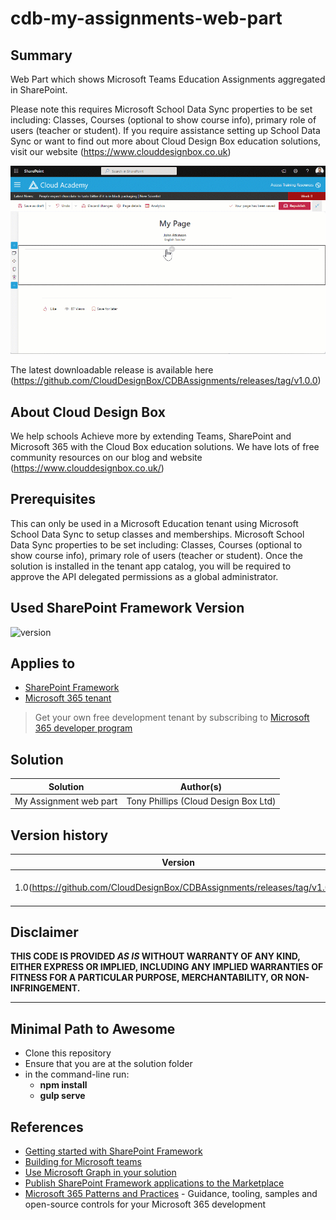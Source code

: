 # cdb-my-assignments-web-part

## Summary

Web Part which shows Microsoft Teams Education Assignments aggregated in SharePoint. 

Please note this requires Microsoft School Data Sync properties to be set including: Classes, Courses (optional to show course info), primary role of users (teacher or student). If you require assistance setting up School Data Sync or want to find out more about Cloud Design Box education solutions, visit our website (https://www.clouddesignbox.co.uk)

<img src="https://github.com/CloudDesignBox/CDBAssignments/blob/main/assignmentwebpart.gif?raw=true" />

The latest downloadable release is available here (https://github.com/CloudDesignBox/CDBAssignments/releases/tag/v1.0.0)

## About Cloud Design Box
We help schools Achieve more by extending Teams, SharePoint and Microsoft 365 with the Cloud Box education solutions. We have lots of free community resources on our blog and website (https://www.clouddesignbox.co.uk/)

## Prerequisites
This can only be used in a Microsoft Education tenant using Microsoft School Data Sync to setup classes and memberships.
Microsoft School Data Sync properties to be set including: Classes, Courses (optional to show course info), primary role of users (teacher or student). 
Once the solution is installed in the tenant app catalog, you will be required to approve the API delegated permissions as a global administrator.

## Used SharePoint Framework Version

![version](https://img.shields.io/badge/version-1.13-green.svg)

## Applies to

- [SharePoint Framework](https://aka.ms/spfx)
- [Microsoft 365 tenant](https://docs.microsoft.com/en-us/sharepoint/dev/spfx/set-up-your-developer-tenant)

> Get your own free development tenant by subscribing to [Microsoft 365 developer program](http://aka.ms/o365devprogram)

## Solution

Solution|Author(s)
--------|---------
My Assignment web part|Tony Phillips (Cloud Design Box Ltd)

## Version history

Version|Date|Comments
-------|----|--------
1.0(https://github.com/CloudDesignBox/CDBAssignments/releases/tag/v1.0.0)|July 15, 2022|Initial release

## Disclaimer

**THIS CODE IS PROVIDED *AS IS* WITHOUT WARRANTY OF ANY KIND, EITHER EXPRESS OR IMPLIED, INCLUDING ANY IMPLIED WARRANTIES OF FITNESS FOR A PARTICULAR PURPOSE, MERCHANTABILITY, OR NON-INFRINGEMENT.**

---

## Minimal Path to Awesome

- Clone this repository
- Ensure that you are at the solution folder
- in the command-line run:
  - **npm install**
  - **gulp serve**

## References

- [Getting started with SharePoint Framework](https://docs.microsoft.com/en-us/sharepoint/dev/spfx/set-up-your-developer-tenant)
- [Building for Microsoft teams](https://docs.microsoft.com/en-us/sharepoint/dev/spfx/build-for-teams-overview)
- [Use Microsoft Graph in your solution](https://docs.microsoft.com/en-us/sharepoint/dev/spfx/web-parts/get-started/using-microsoft-graph-apis)
- [Publish SharePoint Framework applications to the Marketplace](https://docs.microsoft.com/en-us/sharepoint/dev/spfx/publish-to-marketplace-overview)
- [Microsoft 365 Patterns and Practices](https://aka.ms/m365pnp) - Guidance, tooling, samples and open-source controls for your Microsoft 365 development
